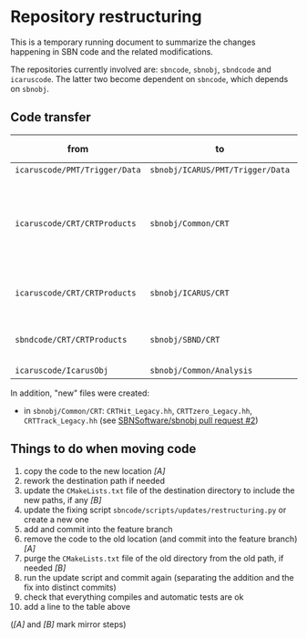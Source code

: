 Repository restructuring
=========================


This is a temporary running document to summarize the changes happening in
SBN code and the related modifications.

The repositories currently involved are: `sbncode`, `sbnobj`, `sbndcode` and `icaruscode`.
The latter two become dependent on `sbncode`, which depends on `sbnobj`.


Code transfer
--------------

| from                          | to                                 | to commits  | missing steps | partial? |
| ----------------------------- | ---------------------------------- | ----------- | ------------- | -------- |
| `icaruscode/PMT/Trigger/Data` | `sbnobj/ICARUS/PMT/Trigger/Data`   | `0834ea71`  |               | _no_     |
| `icaruscode/CRT/CRTProducts`  | `sbnobj/Common/CRT`                | `629ef134`  |               | `CRTHit.hh`, `CRTHit.cc`, `CRTTrack.hh`, `CRTTrack.cc`, `CRTTzero.hh`, `CRTTzero.cc`, `classes_def.xml`, `classes.h` |
| `icaruscode/CRT/CRTProducts`  | `sbnobj/ICARUS/CRT`                | `40ba93a6`  |               | `CRTData.cc`, `CRTData.hh`, `classes_def.xml`, `classes.h` |
| `sbndcode/CRT/CRTProducts`    | `sbnobj/SBND/CRT`                  | `40ba93a6`  |               | `CRTData.cc`, `CRTData.hh`, `classes_def.xml`, `classes.h` |
| `icaruscode/IcarusObj`        | `sbnobj/Common/Analysis`           | `743e2f50`  |               | _no_     |


In addition, "new" files were created:
* in `sbnobj/Common/CRT`: `CRTHit_Legacy.hh`, `CRTTzero_Legacy.hh`, `CRTTrack_Legacy.hh` (see [SBNSoftware/sbnobj pull request #2](https://github.com/SBNSoftware/sbnobj/pull/2))



Things to do when moving code
------------------------------

1.  copy the code to the new location _[A]_
2.  rework the destination path if needed
3.  update the `CMakeLists.txt` file of the destination directory to include the new paths, if any _[B]_
4.  update the fixing script `sbncode/scripts/updates/restructuring.py` or create a new one
5.  add and commit into the feature branch
6.  remove the code to the old location (and commit into the feature branch) _[A]_
7.  purge the `CMakeLists.txt` file of the old directory from the old path, if needed _[B]_
8.  run the update script and commit again (separating the addition and the fix into distinct commits)
9.  check that everything compiles and automatic tests are ok
10. add a line to the table above

(_[A]_ and _[B]_ mark mirror steps)
